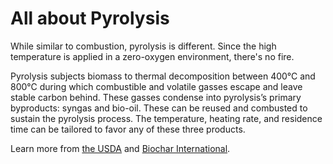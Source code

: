 # All about Pyrolysis

While similar to combustion, pyrolysis is different. Since the high temperature is applied in a zero-oxygen environment, there's no fire.

Pyrolysis subjects biomass to thermal decomposition between 400°C and 800°C during which combustible and volatile gasses escape and leave stable carbon behind. These gasses condense into pyrolysis’s primary byproducts: syngas and bio-oil. These can be reused and combusted to sustain the pyrolysis process. The temperature, heating rate, and residence time can be tailored to favor any of these three products.

Learn more from [the USDA](https://www.ars.usda.gov/northeast-area/wyndmoor-pa/eastern-regional-research-center/docs/biomass-pyrolysis-research-1/what-is-pyrolysis/) and [Biochar International](https://biochar-international.org/about-biochar/how-to-make-biochar/biochar-production-technologies/).
